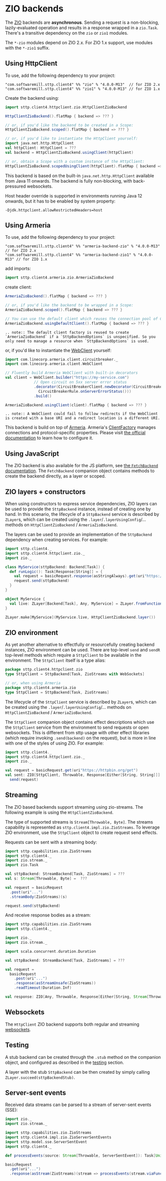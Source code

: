 # ZIO backends

The [ZIO](https://github.com/zio/zio) backends are **asynchronous**. Sending a request is a non-blocking, lazily-evaluated operation and results in a response wrapped in a `zio.Task`. There's a transitive dependency on the `zio` or `zio1` modules.

The `*-zio` modules depend on ZIO 2.x. For ZIO 1.x support, use modules with the `*-zio1` suffix.

## Using HttpClient

To use, add the following dependency to your project:

```
"com.softwaremill.sttp.client4" %% "zio" % "4.0.0-M13"  // for ZIO 2.x
"com.softwaremill.sttp.client4" %% "zio1" % "4.0.0-M13" // for ZIO 1.x
```

Create the backend using:

```scala
import sttp.client4.httpclient.zio.HttpClientZioBackend

HttpClientZioBackend().flatMap { backend => ??? }

// or, if you'd like the backend to be created in a Scope:
HttpClientZioBackend.scoped().flatMap { backend => ??? }

// or, if you'd like to instantiate the HttpClient yourself:
import java.net.http.HttpClient
val httpClient: HttpClient = ???
val backend = HttpClientZioBackend.usingClient(httpClient)

// or, obtain a Scope with a custom instance of the HttpClient:
HttpClientZioBackend.scopedUsingClient(httpClient).flatMap { backend => ??? }
```

This backend is based on the built-in `java.net.http.HttpClient` available from Java 11 onwards. The backend is fully non-blocking, with back-pressured websockets.

Host header override is supported in environments running Java 12 onwards, but it has to be enabled by system property:

```
-Djdk.httpclient.allowRestrictedHeaders=host
```

## Using Armeria

To use, add the following dependency to your project:

```
"com.softwaremill.sttp.client4" %% "armeria-backend-zio" % "4.0.0-M13"  // for ZIO 2.x
"com.softwaremill.sttp.client4" %% "armeria-backend-zio1" % "4.0.0-M13" // for ZIO 1.x
```

add imports:

```scala
import sttp.client4.armeria.zio.ArmeriaZioBackend
```

create client:

```scala
ArmeriaZioBackend().flatMap { backend => ??? }

// or, if you'd like the backend to be wrapped in a Scope:
ArmeriaZioBackend.scoped().flatMap { backend => ??? }

// You can use the default client which reuses the connection pool of ClientFactory.ofDefault()
ArmeriaZioBackend.usingDefaultClient().flatMap { backend => ??? }
```

```eval_rst
.. note:: The default client factory is reused to create `ArmeriaZioBackend` if a `SttpBackendOptions` is unspecified. So you only need to manage a resource when `SttpBackendOptions` is used.
```

or, if you'd like to instantiate the [WebClient](https://armeria.dev/docs/client-http) yourself:

```scala
import com.linecorp.armeria.client.circuitbreaker._
import com.linecorp.armeria.client.WebClient

// Fluently build Armeria WebClient with built-in decorators
val client = WebClient.builder("https://my-service.com")
             // Open circuit on 5xx server error status
             .decorator(CircuitBreakerClient.newDecorator(CircuitBreaker.ofDefaultName(),
               CircuitBreakerRule.onServerErrorStatus()))
             .build()

ArmeriaZioBackend.usingClient(client).flatMap { backend => ??? }
```

```eval_rst
.. note:: A WebClient could fail to follow redirects if the WebClient is created with a base URI and a redirect location is a different URI.
```

This backend is build on top of [Armeria](https://armeria.dev/docs/client-http).
Armeria's [ClientFactory](https://armeria.dev/docs/client-factory) manages connections and protocol-specific properties.
Please visit [the official documentation](https://armeria.dev/docs/client-factory) to learn how to configure it.

## Using JavaScript

The ZIO backend is also available for the JS platform, see [the `FetchBackend` documentation](javascript/fetch.md).
The `FetchBackend` companion object contains methods to create the backend directly, as a layer or scoped.

## ZIO layers + constructors

When using constructors to express service dependencies, ZIO layers can be used to provide the `SttpBackend` instance, instead of creating one by hand. In this scenario, the lifecycle of a `SttpBackend` service is described by `ZLayer`s, which can be created using the `.layer`/`.layerUsingConfig`/... methods on `HttpClientZioBackend` / `ArmeriaZioBackend`.

The layers can be used to provide an implementation of the `SttpBackend` dependency when creating services. For example:

```scala
import sttp.client4._
import sttp.client4.httpclient.zio._
import zio._

class MyService(sttpBackend: Backend[Task]) {
  def runLogic(): Task[Response[String]] = {
    val request = basicRequest.response(asStringAlways).get(uri"https://httpbin.org/get")
    request.send(sttpBackend)
  }
}

object MyService {
  val live: ZLayer[Backend[Task], Any, MyService] = ZLayer.fromFunction(new MyService(_))
}

ZLayer.make[MyService](MyService.live, HttpClientZioBackend.layer())
```

## ZIO environment

As yet another alternative to effectfully or resourcefully creating backend instances, ZIO environment can be used. There are top-level `send` and `sendR` top-level methods which require a `SttpClient` to be available in the environment. The `SttpClient` itself is a type alias:

 ```scala
 package sttp.client4.httpclient.zio
 type SttpClient = SttpBackend[Task, ZioStreams with WebSockets]

 // or, when using Armeria
 package sttp.client4.armeria.zio
 type SttpClient = SttpBackend[Task, ZioStreams]
 ```

The lifecycle of the `SttpClient` service is described by `ZLayer`s, which can be created using the `.layer`/`.layerUsingConfig`/... methods on `HttpClientZioBackend` / `ArmeriaZioBackend`.

The `SttpClient` companion object contains effect descriptions which use the `SttpClient` service from the environment to send requests or open websockets. This is different from sttp usage with other effect libraries (which require invoking `.send(backend)` on the request), but is more in line with one of the styles of using ZIO. For example:

 ```scala mdoc:compile-only
 import sttp.client4._
 import sttp.client4.httpclient.zio._
 import zio._

 val request = basicRequest.get(uri"https://httpbin.org/get")
 val sent: ZIO[SttpClient, Throwable, Response[Either[String, String]]] = 
   send(request)
 ```

## Streaming

The ZIO based backends support streaming using zio-streams. The following example is using the `HttpClientZioBackend`.

The type of supported streams is `Stream[Throwable, Byte]`. The streams capability is represented as `sttp.client4.impl.zio.ZioStreams`. To leverage ZIO environment, use the `SttpClient` object to create request send effects.

Requests can be sent with a streaming body:

```scala
import sttp.capabilities.zio.ZioStreams
import sttp.client4._
import zio.stream._
import zio.Task

val sttpBackend: StreamBackend[Task, ZioStreams] = ???
val s: Stream[Throwable, Byte] =  ???

val request = basicRequest
  .post(uri"...")
  .streamBody(ZioStreams)(s)

request.send(sttpBackend)
```

And receive response bodies as a stream:

```scala
import sttp.capabilities.zio.ZioStreams
import sttp.client4._

import zio._
import zio.stream._

import scala.concurrent.duration.Duration

val sttpBackend: StreamBackend[Task, ZioStreams] = ???

val request =
  basicRequest
    .post(uri"...")
    .response(asStreamUnsafe(ZioStreams))
    .readTimeout(Duration.Inf)

val response: ZIO[Any, Throwable, Response[Either[String, Stream[Throwable, Byte]]]] = request.send(sttpBackend)
```

## Websockets

The `HttpClient` ZIO backend supports both regular and streaming [websockets](../websockets.md).

## Testing

A stub backend can be created through the `.stub` method on the companion object, and configured as described in the
[testing](../testing.md) section. 

A layer with the stub `SttpBackend` can be then created by simply calling `ZLayer.succeed(sttpBackendStub)`. 

## Server-sent events

Received data streams can be parsed to a stream of server-sent events (SSE):

```scala
import zio._
import zio.stream._

import sttp.capabilities.zio.ZioStreams
import sttp.client4.impl.zio.ZioServerSentEvents
import sttp.model.sse.ServerSentEvent
import sttp.client4._

def processEvents(source: Stream[Throwable, ServerSentEvent]): Task[Unit] = ???

basicRequest
  .get(uri"...")
  .response(asStream(ZioStreams)(stream => processEvents(stream.viaFunction(ZioServerSentEvents.parse))))
```

